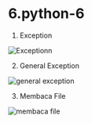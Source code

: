 # 6.python-6
1. Exception
 
  ![Exceptionn](https://user-images.githubusercontent.com/93032930/141316119-1504e0f1-b971-4eb3-85fa-5ebc692c7c5b.png)

2. General Exception

  ![general exception](https://user-images.githubusercontent.com/93032930/141316305-4b950d1d-deee-4a03-bcfb-870017c5505b.png)
  
3. Membaca File

  ![membaca file](https://user-images.githubusercontent.com/93032930/141316535-beb361af-6c7a-4858-a6c0-6f656677940f.png)


